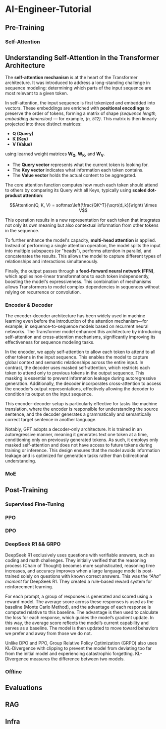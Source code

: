 # AI-Engineer-Tutorial
## Pre-Training
### Self-Attention
## Understanding Self-Attention in the Transformer Architecture

The **self-attention mechanism** is at the heart of the Transformer architecture. It was introduced to address a long-standing challenge in sequence modeling: determining which parts of the input sequence are most relevant to a given token.  
  
In self-attention, the input sequence is first tokenized and embedded into vectors. These embeddings are enriched with **positional encodings** to preserve the order of tokens, forming a matrix of shape *(sequence length, embedding dimension)* — for example, *(n, 512)*. This matrix is then linearly projected into three distinct matrices:  
  
- **Q (Query)**  
- **K (Key)**  
- **V (Value)**  
  
using learned weight matrices **W<sub>Q</sub>**, **W<sub>K</sub>**, and **W<sub>V</sub>**.  
  
- The **Query vector** represents what the current token is looking for.  
- The **Key vector** indicates what information each token contains.  
- The **Value vector** holds the actual content to be aggregated.  
  
The core attention function computes how much each token should attend to others by comparing its Query with all Keys, typically using **scaled dot-product attention**:  
  
```math
Attention(Q, K, V) = softmax\left(\frac{QK^T}{\sqrt{d_k}}\right) \times V
```
This operation results in a new representation for each token that integrates not only its own meaning but also contextual information from other tokens in the sequence.  
  
To further enhance the model's capacity, **multi-head attention** is applied. Instead of performing a single attention operation, the model splits the input into multiple subspaces (or "heads"), performs attention in parallel, and concatenates the results. This allows the model to capture different types of relationships and interactions simultaneously.  
  
Finally, the output passes through a **feed-forward neural network (FFN)**, which applies non-linear transformations to each token independently, boosting the model's expressiveness. This combination of mechanisms allows Transformers to model complex dependencies in sequences without relying on recurrence or convolution.  
  
### Encoder & Decoder
The encoder-decoder architecture has been widely used in machine learning even before the introduction of the attention mechanism—for example, in sequence-to-sequence models based on recurrent neural networks. The Transformer model enhanced this architecture by introducing self-attention and cross-attention mechanisms, significantly improving its effectiveness for sequence modeling tasks.  
  
In the encoder, we apply self-attention to allow each token to attend to all other tokens in the input sequence. This enables the model to capture global context and semantic relationships across the entire input. In contrast, the decoder uses masked self-attention, which restricts each token to attend only to previous tokens in the output sequence. This masking is essential to prevent information leakage during autoregressive generation. Additionally, the decoder incorporates cross-attention to access the encoder’s output representations, effectively allowing the decoder to condition its output on the input sequence.  
  
This encoder-decoder setup is particularly effective for tasks like machine translation, where the encoder is responsible for understanding the source sentence, and the decoder generates a grammatically and semantically correct target sentence in another language.  
  
Notably, GPT adopts a decoder-only architecture. It is trained in an autoregressive manner, meaning it generates text one token at a time, conditioning only on previously generated tokens. As such, it employs only masked self-attention and does not have access to future tokens during training or inference. This design ensures that the model avoids information leakage and is optimized for generation tasks rather than bidirectional understanding.  
  
### MoE
## Post-Training
### Supervised Fine-Tuning
### PPO
### DPO
### DeepSeek R1 && GRPO
DeepSeek R1 exclusively uses questions with verifiable answers, such as coding and math challenges. They initially verified that the reasoning process (Chain of Thought) becomes more sophisticated, reasoning time increases, and accuracy improves when a large language model is post-trained solely on questions with known correct answers. This was the *“Aha” moment* for DeepSeek R1. They created a rule-based reward system for reinforcement learning. 
  
For each prompt, a group of responses is generated and scored using a reward model. The average score across these responses is used as the baseline (Monte Carlo Method), and the advantage of each response is computed relative to this baseline. The advantage is then used to calculate the loss for each response, which guides the model’s gradient update. In this way, the average score reflects the model’s current capability and serves as a baseline. The model is then updated to move toward behaviors we prefer and away from those we do not.  
  
Unlike DPO and PPO, Group Relative Policy Optimization (GRPO) also uses KL-Divergence with clipping to prevent the model from deviating too far from the initial model and experiencing catastrophic forgetting. KL-Divergence measures the difference between two models.  

### Offline
## Evaluations
## RAG
## Infra
